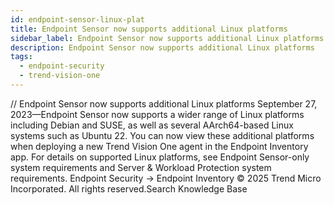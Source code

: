 ```yaml
---
id: endpoint-sensor-linux-plat
title: Endpoint Sensor now supports additional Linux platforms
sidebar_label: Endpoint Sensor now supports additional Linux platforms
description: Endpoint Sensor now supports additional Linux platforms
tags:
  - endpoint-security
  - trend-vision-one
---
```


/*<![CDATA[*/ $('#title').html($('meta[name=map-description]').attr('content')); /*]]>*/ Endpoint Sensor now supports additional Linux platforms September 27, 2023—Endpoint Sensor now supports a wider range of Linux platforms including Debian and SUSE, as well as several AArch64-based Linux systems such as Ubuntu 22. You can now view these additional platforms when deploying a new Trend Vision One agent in the Endpoint Inventory app. For details on supported Linux platforms, see Endpoint Sensor-only system requirements and Server & Workload Protection system requirements. Endpoint Security → Endpoint Inventory © 2025 Trend Micro Incorporated. All rights reserved.Search Knowledge Base